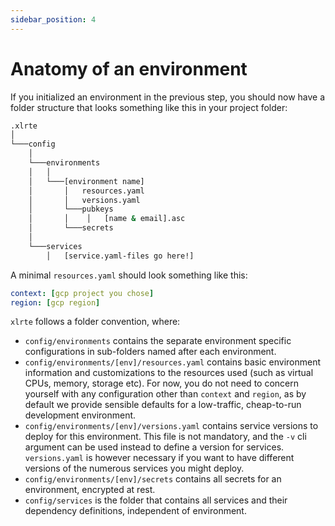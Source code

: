 ```yaml
---
sidebar_position: 4
---
```


# Anatomy of an environment

If you initialized an environment in the previous step, you should now have a folder structure that looks something like this in your project folder: 

```bash
.xlrte
│
└───config
    │
    └───environments
    │   │
    │   └───[environment name]
    │       │   resources.yaml
    │       │   versions.yaml
    │       └───pubkeys
    │       │    │   [name & email].asc
    │       └───secrets
    │   
    └───services
        │   [service.yaml-files go here!]

```

A minimal `resources.yaml` should look something like this:

```yaml
context: [gcp project you chose]
region: [gcp region]
```

`xlrte` follows a folder convention, where:

* `config/environments` contains the separate environment specific configurations in sub-folders named after each environment.
* `config/environments/[env]/resources.yaml` contains basic environment information and customizations to the resources used (such as virtual CPUs, memory, storage etc). For now, you do not need to concern yourself with any configuration other than `context` and `region`, as by default we provide sensible defaults for a low-traffic, cheap-to-run development environment.
* `config/environments/[env]/versions.yaml` contains service versions to deploy for this environment. This file is not mandatory, and the `-v` cli argument can be used instead to define a version for services. `versions.yaml` is however necessary if you want to have different versions of the numerous services you might deploy.
* `config/environments/[env]/secrets` contains all secrets for an environment, encrypted at rest.
* `config/services` is the folder that contains all services and their dependency definitions, independent of environment.
